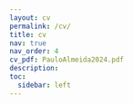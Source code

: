 ```yaml
---
layout: cv
permalink: /cv/
title: cv
nav: true
nav_order: 4
cv_pdf: PauloAlmeida2024.pdf
description: 
toc:
  sidebar: left
---
```

